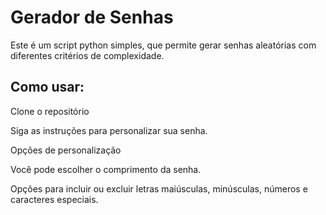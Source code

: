 # Gerador de Senhas

Este é um script python simples, que permite gerar senhas aleatórias com diferentes critérios de complexidade.

## Como usar:
Clone o repositório

Siga as instruções para personalizar sua senha.

Opções de personalização

Você pode escolher o comprimento da senha.

Opções para incluir ou excluir letras maiúsculas, minúsculas, números e caracteres especiais.
